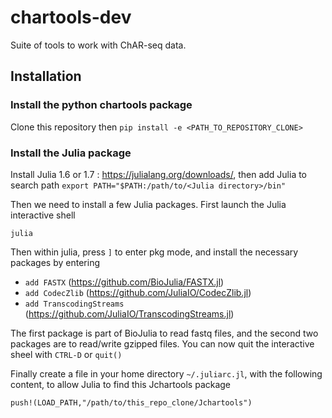 # chartools-dev
Suite of tools to work with ChAR-seq data. 

## Installation

### Install the python chartools package
Clone this repository then `pip install -e <PATH_TO_REPOSITORY_CLONE>`


### Install the Julia package
Install Julia 1.6 or 1.7 : https://julialang.org/downloads/, then add Julia to search path `export PATH="$PATH:/path/to/<Julia directory>/bin"`

Then we need to install a few Julia packages. First launch the Julia interactive shell

`julia`

Then within julia, press `]` to enter pkg mode, and install the necessary packages by entering
- `add FASTX` (https://github.com/BioJulia/FASTX.jl)
- `add CodecZlib` (https://github.com/JuliaIO/CodecZlib.jl)
- `add TranscodingStreams` (https://github.com/JuliaIO/TranscodingStreams.jl) 


The first package is part of BioJulia to read fastq files, and the second two packages are to read/write gzipped files. You can now quit the interactive sheel with `CTRL-D` or `quit()`

Finally create a file in your home directory `~/.juliarc.jl`, with the following content, to allow Julia to find this Jchartools package

```
push!(LOAD_PATH,"/path/to/this_repo_clone/Jchartools")
```

